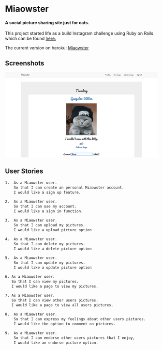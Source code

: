 
Miaowster
=========

#### A social picture sharing site just for cats.

This project started life as a build Instagram challenge using Ruby on Rails which can be found [here.](https://github.com/JonnyPickard/instagram-challenge-rails)

The current version on heroku: [Miaowster](http://miaowster.herokuapp.com)

Screenshots
-----------

<img src="https://github.com/JonnyPickard/screenshots/blob/master/miaowster/miaowster_trending.png">

User Stories
------------
```
1.  As a Miaowster user.
    So that I can create an personal Miaowster account.
    I would like a sign up feature.
```
```
2.  As a Miaowster user.
    So that I can use my account.
    I would like a sign in function.
```
```
3.  As a Miaowster user.
    So that I can upload my pictures.
    I would like a upload picture option
```
```
4.  As a Miaowster user.
    So that I can delete my pictures.
    I would like a delete picture option
```
```
5.  As a Miaowster user.
    So that I can update my pictures.
    I would like a update picture option
```
```
6. As a Miaowster user.
   So that I can view my pictures.
   I would like a page to view my pictures.
```
```
7. As a Miaowster user.
   So that I can view other users pictures.
   I would like a page to view all users pictures.
```
```
8.  As a Miaowster user.
    So that I can express my feelings about other users pictures.
    I would like the option to comment on pictures.
```
```
9.  As a Miaowster user.
    So that I can endorse other users pictures that I enjoy,
    I would like an endorse picture option.
```
